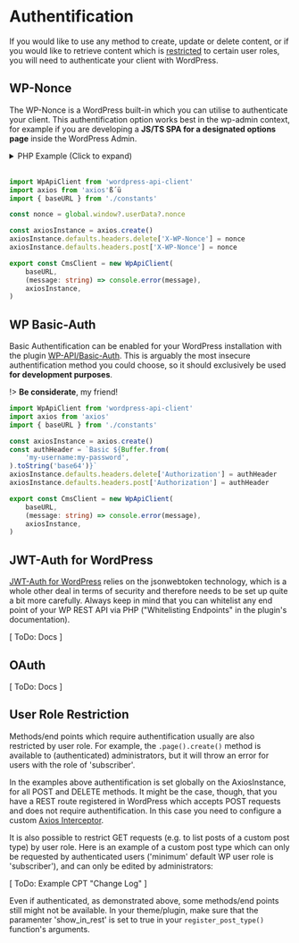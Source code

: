 # Authentification

If you would like to use any method to create, update or delete content, or if
you would like to retrieve content which is [restricted](#user-role-restriction)
to certain user roles, you will need to authenticate your client with WordPress.

## WP-Nonce

The WP-Nonce is a WordPress built-in which you can utilise to authenticate your
client. This authentification option works best in the wp-admin context, for example
if you are developing a __JS/TS SPA for a designated options page__ inside the
WordPress Admin.

<details>
<summary>PHP Example (Click to expand)</summary>
<br />

```php
<?php

namespace DemoPlugin;

class OrdersDashboard {
	public function __construct() {
		add_action('acf/init', [$this, 'register_orders_dashboard']);
		add_action('admin_enqueue_scripts', [$this, 'load_react_scripts']);
	}

	public function register_orders_dashboard() {
		if (function_exists('acf_add_options_page')) {
			// https://www.advancedcustomfields.com/resources/options-page/
			acf_add_options_page([
				'capability' => 'promote_users',
				'icon_url'   => 'dashicons-cart',
				'menu_slug'  => 'orders-dashboard',
				'menu_title' => __('Orders'),
				'page_title' => __('Orders Dashboard'),
				'position'   => '12.2',
				'post_id'    => 'orders',
			]);
		}
	}

	public function load_react_scripts() {
		$screen = get_current_screen();
		if (!$screen || $screen->id !== 'toplevel_page_orders-dashboard') return;

		// enqueue your compiled JS/TS SPA
		wp_enqueue_script(
			'orders-dashboard-vendors',
			plugin_dir_url(__DIR__) . 'assets/dashboard/vendors.js'
		);
		wp_enqueue_script(
			'orders-dashboard-react',
			plugin_dir_url(__DIR__) . 'assets/dashboard/dashboard.js',
            ['orders-dashboard-vendors'],
            uniqid(),
			true
		);

		// localize the id and a nonce for the current user
		wp_localize_script(
			'orders-dashboard-react', // the script which requires this data
			'userData', [ // will be available as window.userData 
				'id'    => get_current_user_id(),
				'nonce' => wp_create_nonce('wp_rest'),
			]
		);
	}
}

new OrdersDashboard();
```

</details>
<br />

```typescript
import WpApiClient from 'wordpress-api-client'
import axios from 'axios'ß´ü
import { baseURL } from './constants'

const nonce = global.window?.userData?.nonce

const axiosInstance = axios.create()
axiosInstance.defaults.headers.delete['X-WP-Nonce'] = nonce
axiosInstance.defaults.headers.post['X-WP-Nonce'] = nonce

export const CmsClient = new WpApiClient(
    baseURL,
    (message: string) => console.error(message),
    axiosInstance,
)
```

## WP Basic-Auth

Basic Authentification can be enabled for your WordPress installation with the plugin
[WP-API/Basic-Auth](https://github.com/WP-API/Basic-Auth ':crossorgin'). This is
arguably the most insecure authentification method you could choose, so it should
exclusively be used **for development purposes**.

!> **Be considerate**, my friend!

```typescript
import WpApiClient from 'wordpress-api-client'
import axios from 'axios'
import { baseURL } from './constants'

const axiosInstance = axios.create()
const authHeader = `Basic ${Buffer.from(
	'my-username:my-password',
).toString('base64')}`
axiosInstance.defaults.headers.delete['Authorization'] = authHeader
axiosInstance.defaults.headers.post['Authorization'] = authHeader

export const CmsClient = new WpApiClient(
    baseURL,
    (message: string) => console.error(message),
    axiosInstance,
)
```

## JWT-Auth for WordPress

[JWT-Auth for WordPress](https://wordpress.org/plugins/jwt-auth/ ':crossorgin')
relies on the jsonwebtoken technology, which is a whole other deal in terms of
security and therefore needs to be set up quite a bit more carefully. Always keep
in mind that you can whitelist any end point of your WP REST API via PHP
("Whitelisting Endpoints" in the plugin's documentation).

[ ToDo: Docs ]

## OAuth

[ ToDo: Docs ]

## User Role Restriction

Methods/end points which require authentification usually are also restricted by
user role. For example, the `.page().create()` method is available to (authenticated)
administrators, but it will throw an error for users with the role of 'subscriber'.

In the examples above authentification is set globally on the AxiosInstance,
for all POST and DELETE methods. It might be the case, though, that you have a
REST route registered in WordPress which accepts POST requests and does not
require authentification. In this case you need to configure a
custom [Axios Interceptor](https://axios-http.com/docs/interceptors).

It is also possible to restrict GET requests (e.g. to list posts of a custom
post type) by user role. Here is an example of a custom post type which can only
be requested by authenticated users ('minimum' default WP user role is 'subscriber'),
and can only be edited by administrators:

[ ToDo: Example CPT "Change Log" ]

Even if authenticated, as demonstrated above, some methods/end points still might
not be available. In your theme/plugin, make sure that the paramenter 'show_in_rest'
is set to true in your `register_post_type()` function's arguments.
